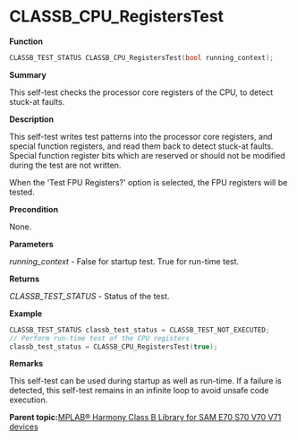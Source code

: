 # CLASSB\_CPU\_RegistersTest

**Function**

```c
CLASSB_TEST_STATUS CLASSB_CPU_RegistersTest(bool running_context);
```

**Summary**

This self-test checks the processor core registers of the CPU, to detect stuck-at faults.

**Description**

This self-test writes test patterns into the processor core registers, and special function registers, and read them back to detect stuck-at faults. Special function register bits which are reserved or should not be modified during the test are not written.

When the 'Test FPU Registers?' option is selected, the FPU registers will be tested.

**Precondition**

None.

**Parameters**

*running\_context* - False for startup test. True for run-time test.

**Returns**

*CLASSB\_TEST\_STATUS* - Status of the test.

**Example**

```c
CLASSB_TEST_STATUS classb_test_status = CLASSB_TEST_NOT_EXECUTED;
// Perform run-time test of the CPU registers
classb_test_status = CLASSB_CPU_RegistersTest(true);
```

**Remarks**

This self-test can be used during startup as well as run-time. If a failure is detected, this self-test remains in an infinite loop to avoid unsafe code execution.

**Parent topic:**[MPLAB® Harmony Class B Library for SAM E70 S70 V70 V71 devices](GUID-85C09776-46F4-43A4-9FA5-26997226A3EA.md)

